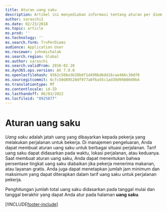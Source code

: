 ```yaml
---
title: Aturan uang saku
description: Artikel ini menyediakan informasi tentang aturan per diem.
author: saraschi2
ms.date: 02/23/2018
ms.topic: article
ms.prod: ''
ms.technology: ''
ms.search.form: TrvPerDiems
audience: Application User
ms.reviewer: johnmichalak
ms.search.region: Global
ms.author: saraschi
ms.search.validFrom: 2016-02-28
ms.dyn365.ops.version: AX 7.0.0
ms.openlocfilehash: 9362c566e3b28b6f1d499bd6dd16cae466c30df0
ms.sourcegitcommit: 6cfc50d89528df977a8f6a55c1ad39d99800d9b4
ms.translationtype: MT
ms.contentlocale: id-ID
ms.lasthandoff: 06/03/2022
ms.locfileid: "8925877"
---
```

# <a name="per-diem-rules"></a>Aturan uang saku

*Uang saku* adalah jatah uang yang dibayarkan kepada pekerja yang melakukan perjalanan untuk bekerja. Di manajemen pengeluaran, Anda dapat membuat aturan uang saku untuk berbagai situasi perjalanan. Tarif uang saku dapat didasarkan pada waktu, lokasi perjalanan, atau keduanya. Saat membuat aturan uang saku, Anda dapat menentukan bahwa persentase tingkat uang saku diabaikan jika pekerja menerima makanan, atau layanan gratis. Anda juga dapat menetapkan jumlah jam minimum dan maksimum yang dapat diterapkan dalam tarif uang saku untuk perjalanan pekerja.

Penghitungan jumlah total uang saku didasarkan pada tanggal mulai dan tanggal berakhir yang dapat Anda atur pada halaman **uang saku**.


[!INCLUDE[footer-include](../includes/footer-banner.md)]